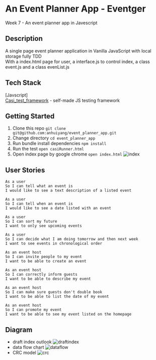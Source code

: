 # An Event Planner App - Eventger
Week 7 - An event planner app in Javescript

## Description
A single page event planner application in Vanilla JavaScript with local storage fully TDD   
With a index.html page for user, a interface.js to control index, a class event.js and a class evenList.js

## Tech Stack
[Javscript]  
[Casi_test_framework](https://github.com/anhuiyang/casi_test_framework_js) - self-made JS testing framework

## Getting Started
1. Clone this repo `git clone git@github.com:anhuiyang/event_planner_app.git`
2. Change directory  `cd event_planner_app`
3. Run bundle install dependencies `npm install`
4. Run the test `open casiRunner.html`
5. Open index page by google chrome `open index.html`
![index](https://github.com/anhuiyang/event_planner_app/blob/master/images/Screenshot%202019-03-12%20at%203.57.54%20pm.png?raw=true)

## User Stories
```
As a user
So I can tell what an event is
I would like to see a text description of a listed event

As a user
So I can tell when an event is
I would like to see a date listed with an event

As a user
So I can sort my future
I want to only see upcoming events

As a user
So I can decide what I am doing tomorrow and then next week
I want to see events in chronological order

As an event host
So I can invite people to my event
I want to be able to create an event

As an event host
So I can correctly inform guests
I want to be able to describe my event

As an event host
So I can make sure guests don't double book
I want to be able to list the date of my event

As an event host
So I can promote my event
I want to be able to see my event listed on the homepage
```
## Diagram 
* draft index outlook
 ![draftindex](https://github.com/anhuiyang/event_planner_app/blob/master/images/eventger_index.png?raw=true)
* data flow chart
 ![dataflow](https://github.com/anhuiyang/event_planner_app/blob/master/images/eventger_dataflow.png?raw=true)
* CRC model
 ![crc](https://github.com/anhuiyang/event_planner_app/blob/master/images/eventger_crc.png?raw=true)
